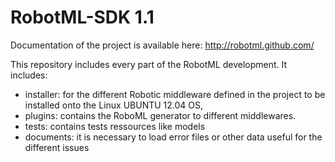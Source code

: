 RobotML-SDK 1.1
===============

Documentation of the project is available here: http://robotml.github.com/

This repository includes every part of the RobotML development. It includes:

  - installer: for the different Robotic middleware defined in the project to be installed onto the Linux UBUNTU 12.04 OS,
  - plugins: contains the RoboML generator to different middlewares.
  - tests: contains tests ressources like models
  - documents: it is necessary to load error files or other data useful for the different issues
